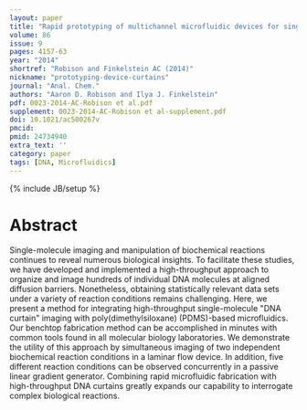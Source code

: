 ```yaml
---
layout: paper
title: "Rapid prototyping of multichannel microfluidic devices for single-molecule DNA curtain imaging."
volume: 86
issue: 9
pages: 4157-63
year: "2014"
shortref: "Robison and Finkelstein AC (2014)"
nickname: "prototyping-device-curtains"
journal: "Anal. Chem."
authors: "Aaron D. Robison and Ilya J. Finkelstein"
pdf: 0023-2014-AC-Robison et al.pdf
supplement: 0023-2014-AC-Robison et al-supplement.pdf
doi: 10.1021/ac500267v
pmcid:
pmid: 24734940
extra_text: ''
category: paper
tags: [DNA, Microfluidics]
---
```

{% include JB/setup %}

# Abstract

Single-molecule imaging and manipulation of biochemical reactions continues to reveal numerous biological insights. To facilitate these studies, we have developed and implemented a high-throughput approach to organize and image hundreds of individual DNA molecules at aligned diffusion barriers. Nonetheless, obtaining statistically relevant data sets under a variety of reaction conditions remains challenging. Here, we present a method for integrating high-throughput single-molecule "DNA curtain" imaging with poly(dimethylsiloxane) (PDMS)-based microfluidics. Our benchtop fabrication method can be accomplished in minutes with common tools found in all molecular biology laboratories. We demonstrate the utility of this approach by simultaneous imaging of two independent biochemical reaction conditions in a laminar flow device. In addition, five different reaction conditions can be observed concurrently in a passive linear gradient generator. Combining rapid microfluidic fabrication with high-throughput DNA curtains greatly expands our capability to interrogate complex biological reactions.
